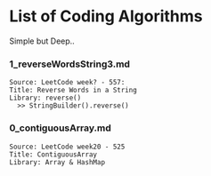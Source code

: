 # List of Coding Algorithms

Simple but Deep..

### 1_reverseWordsString3.md
```
Source: LeetCode week? - 557: 
Title: Reverse Words in a String
Library: reverse()
  >> StringBuilder().reverse()
```

### 0_contiguousArray.md
```
Source: LeetCode week20 - 525 
Title: ContiguousArray
Library: Array & HashMap

```
